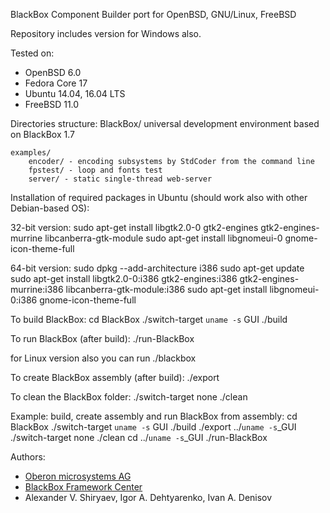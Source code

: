 BlackBox Component Builder port for OpenBSD, GNU/Linux, FreeBSD

Repository includes version for Windows also.

Tested on:
* OpenBSD 6.0
* Fedora Core 17
* Ubuntu 14.04, 16.04 LTS
* FreeBSD 11.0

Directories structure:
	BlackBox/
		universal development environment based on BlackBox 1.7

	examples/
		encoder/ - encoding subsystems by StdCoder from the command line
		fpstest/ - loop and fonts test
		server/ - static single-thread web-server

Installation of required packages in Ubuntu (should work also with other Debian-based OS):

32-bit version:
	sudo apt-get install libgtk2.0-0 gtk2-engines gtk2-engines-murrine libcanberra-gtk-module
	sudo apt-get install libgnomeui-0 gnome-icon-theme-full

64-bit version:
	sudo dpkg --add-architecture i386
	sudo apt-get update
	sudo apt-get install libgtk2.0-0:i386 gtk2-engines:i386 gtk2-engines-murrine:i386 libcanberra-gtk-module:i386
	sudo apt-get install libgnomeui-0:i386 gnome-icon-theme-full

To build BlackBox:
	cd BlackBox
	./switch-target `uname -s` GUI
	./build

To run BlackBox (after build):
	./run-BlackBox

for Linux version also you can run
	./blackbox

To create BlackBox assembly (after build):
	./export <outputDirectory>

To clean the BlackBox folder:
	./switch-target none
	./clean

Example: build, create assembly and run BlackBox from assembly:
	cd BlackBox
	./switch-target `uname -s` GUI
	./build
	./export ../`uname -s`_GUI
	./switch-target none
	./clean
	cd ../`uname -s`_GUI
	./run-BlackBox

Authors:
* [Oberon microsystems AG](http://www.oberon.ch/blackbox.html)
* [BlackBox Framework Center](http://blackboxframework.org)
* Alexander V. Shiryaev, Igor A. Dehtyarenko, Ivan A. Denisov

